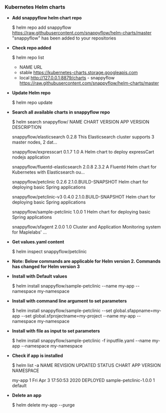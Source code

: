 ### Kubernetes Helm charts ###

  - **Add snappyflow helm chart repo**

	$ helm repo add snappyflow https://raw.githubusercontent.com/snappyflow/helm-charts/master
	"snappyflow" has been added to your repositories

  - **Check repo added**

	$ helm repo list
	- NAME      		URL                                                            
	- stable    		https://kubernetes-charts.storage.googleapis.com               
	- local     		http://127.0.0.1:8879/charts                                                                                     - snappyflow		https://raw.githubusercontent.com/snappyflow/helm-charts/master

  - **Update Helm repo**

	$ helm repo update

  - **Search all available charts in snappyflow repo**

	$ helm search snappyflow/
	NAME                            	CHART VERSION	APP VERSION         	DESCRIPTION                                                 

	snappyflow/elasticsearch        	0.2.8        	                    	This Elasticsearch cluster supports 3 master nodes, 2 dat...

	snappyflow/expresscart          	0.1.7        	1.0                 	A Helm chart to deploy expressCart nodejs application       

	snappyflow/fluentd-elasticsearch	2.0.8        	2.3.2               	A Fluentd Helm chart for Kubernetes with Elasticsearch ou...

	snappyflow/petclinic            	0.2.6        	2.1.0.BUILD-SNAPSHOT	Helm chart for deploying basic Spring applications          

	snappyflow/petclinic-v3         	0.4.0        	2.1.0.BUILD-SNAPSHOT	Helm chart for deploying basic Spring applications          

	snappyflow/sample-petclinic     	1.0.0        	1                   	Helm chart for deploying basic Spring applications          

	snappyflow/sfagent              	2.0.0        	1.0                 	Cluster and Application Monitoring system for Maplelabs' ...


  - **Get values.yaml content**

	$ helm inspect snappyflow/petclinic

  - **Note: Below commands are applicable for Helm version 2. Commands has changed for Helm version 3**

  - **Install with Default values**

	$ helm install snappyflow/sample-petclinic --name my-app --namespace my-namespace

  - **Install with command line argument to set parameters**

	$ helm install snappyflow/sample-petclinic --set global.sfappname=my-app --set global.sfprojectname=my-project --name my-app --namespace my-namespace

  - **Install with file as input to set parameters**

	$ helm install snappyflow/sample-petclinic -f inputfile.yaml --name my-app --namespace my-namespace

  - **Check if app is installed**

	$ helm list -a
	NAME     	REVISION	UPDATED                 	STATUS  	CHART              	APP VERSION         	NAMESPACE 

	my-app	    1       	Fri Apr  3 17:50:53 2020	DEPLOYED	sample-petclinic-1.0.0	1          	default  


  - **Delete an app**

	$ helm delete my-app --purge




